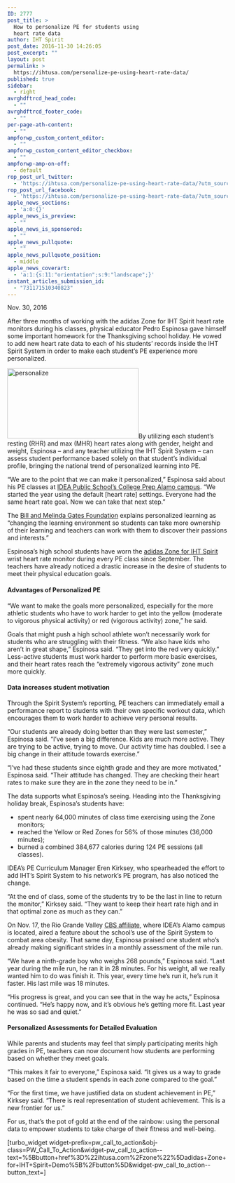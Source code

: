 ```yaml
---
ID: 2777
post_title: >
  How to personalize PE for students using
  heart rate data
author: IHT Spirit
post_date: 2016-11-30 14:26:05
post_excerpt: ""
layout: post
permalink: >
  https://ihtusa.com/personalize-pe-using-heart-rate-data/
published: true
sidebar:
  - right
avrghdftrcd_head_code:
  - ""
avrghdftrcd_footer_code:
  - ""
per-page-ath-content:
  - ""
ampforwp_custom_content_editor:
  - ""
ampforwp_custom_content_editor_checkbox:
  - ""
ampforwp-amp-on-off:
  - default
rop_post_url_twitter:
  - 'https://ihtusa.com/personalize-pe-using-heart-rate-data/?utm_source=ReviveOldPost&utm_medium=social&utm_campaign=ReviveOldPost'
rop_post_url_facebook:
  - 'https://ihtusa.com/personalize-pe-using-heart-rate-data/?utm_source=ReviveOldPost&utm_medium=social&utm_campaign=ReviveOldPost'
apple_news_sections:
  - 'a:0:{}'
apple_news_is_preview:
  - ""
apple_news_is_sponsored:
  - ""
apple_news_pullquote:
  - ""
apple_news_pullquote_position:
  - middle
apple_news_coverart:
  - 'a:1:{s:11:"orientation";s:9:"landscape";}'
instant_articles_submission_id:
  - "731171510340823"
---
```

<span style="font-weight: 400;">Nov. 30, 2016</span>

<span style="font-weight: 400;">After three months of working with the adidas Zone for IHT Spirit heart rate monitors during his classes, physical educator Pedro Espinosa gave himself some important homework for the Thanksgiving school holiday. He vowed to add new heart rate data to each of his students’ records inside the IHT Spirit System in order to make each student’s PE experience more personalized.</span>

<span style="font-weight: 400;"><a href="https://ihtusa.com/wp-content/uploads/2016/11/hands-in.jpg"><img class="size-medium wp-image-2783 alignleft" src="https://ihtusa.com/wp-content/uploads/2016/11/hands-in-300x160.jpg" alt="personalize" width="300" height="160" /></a>By utilizing each student’s resting (RHR) and max (MHR) heart rates along with gender, height and weight, Espinosa – and any teacher utilizing the IHT Spirit System – can assess student performance based solely on that student’s individual profile, bringing the national trend of personalized learning into PE.</span><!--more-->

<span style="font-weight: 400;">“We are to the point that we can make it personalized,” Espinosa said about his PE classes at </span><a href="http://www.ideapublicschools.org/our-schools/idea-alamo"><span style="font-weight: 400;">IDEA Public School’s College Prep Alamo campus</span></a><span style="font-weight: 400;">. “We started the year using the default [heart rate] settings. Everyone had the same heart rate goal. Now we can take that next step.”</span>

<span style="font-weight: 400;">The </span><a href="http://k12education.gatesfoundation.org/student-success/personalized-learning/"><span style="font-weight: 400;">Bill and Melinda Gates Foundation</span></a><span style="font-weight: 400;"> explains personalized learning as “changing the learning environment so students can take more ownership of their learning and teachers can work with them to discover their passions and interests.” </span>

<span style="font-weight: 400;">Espinosa’s high school students have worn the </span><a href="http://ihtusa.com/zone"><span style="font-weight: 400;">adidas Zone for IHT Spirit</span></a><span style="font-weight: 400;"> wrist heart rate monitor during every PE class since September. The teachers have already noticed a drastic increase in the desire of students to meet their physical education goals. </span>
<h4><b>Advantages of Personalized PE</b></h4>
<span style="font-weight: 400;">“We want to make the goals more personalized, especially for the more athletic students who have to work harder to get into the yellow (moderate to vigorous physical activity) or red (vigorous activity) zone,” he said. </span>

<span style="font-weight: 400;">Goals that might push a high school athlete won’t necessarily work for students who are struggling with their fitness. “We also have kids who aren’t in great shape,” Espinosa said. “They get into the red very quickly.” Less-active students must work harder to perform more basic exercises, and their heart rates reach the “extremely vigorous activity” zone much more quickly. </span>
<h4><b>Data increases student motivation</b></h4>
<span style="font-weight: 400;">Through the Spirit System’s reporting, PE teachers can immediately email a performance report to students with their own specific workout data, which encourages them to work harder to achieve very personal results.</span>

<span style="font-weight: 400;">“Our students are already doing better than they were last semester,” Espinosa said. “I’ve seen a big difference. Kids are much more active. They are trying to be active, trying to move. Our activity time has doubled. I see a big change in their attitude towards exercise.”</span>

<span style="font-weight: 400;">“I’ve had these students since eighth grade and they are more motivated,” Espinosa said. “Their attitude has changed. They are checking their heart rates to make sure they are in the zone they need to be in.”</span>

<span style="font-weight: 400;">The data supports what Espinosa’s seeing. Heading into the Thanksgiving holiday break, Espinosa’s students have: </span>
<ul>
 	<li style="font-weight: 400;"><span style="font-weight: 400;">spent nearly 64,000 minutes of class time exercising using the Zone monitors;</span></li>
 	<li style="font-weight: 400;"><span style="font-weight: 400;">reached the Yellow or Red Zones for 56% of those minutes (36,000 minutes);</span></li>
 	<li style="font-weight: 400;"><span style="font-weight: 400;">burned a combined 384,677 calories during 124 PE sessions (all classes).</span></li>
</ul>
<span style="font-weight: 400;">IDEA’s PE Curriculum Manager Eren Kirksey, who spearheaded the effort to add IHT’s Spirit System to his network’s PE program, has also noticed the change. </span>

<span style="font-weight: 400;">“At the end of class, some of the students try to be the last in line to return the monitor,” Kirksey said. “They want to keep their heart rate high and in that optimal zone as much as they can.” </span>

<span style="font-weight: 400;">On Nov. 17, the Rio Grande Valley </span><a href="http://valleycentral.com/news/local/idea-college-prep-creates-new-physical-education-program-to-combat-childhood-obesity"><span style="font-weight: 400;">CBS affiliate</span></a><span style="font-weight: 400;">, where IDEA’s Alamo campus is located, aired a feature about the school’s use of the Spirit System to combat area obesity. That same day, Espinosa praised one student who’s already making significant strides in a monthly assessment of the mile run.</span>

<span style="font-weight: 400;">“We have a ninth-grade boy who weighs 268 pounds,” Espinosa said. “Last year during the mile run, he ran it in 28 minutes. For his weight, all we really wanted him to do was finish it. This year, every time he’s run it, he’s run it faster. His last mile was 18 minutes. </span>

<span style="font-weight: 400;">“His progress is great, and you can see that in the way he acts,” Espinosa continued. “He’s happy now, and it’s obvious he’s getting more fit. Last year he was so sad and quiet.”</span>
<h4><b>Personalized Assessments for Detailed Evaluation</b></h4>
<span style="font-weight: 400;">While parents and students may feel that simply participating merits high grades in PE, teachers can now document how students are performing based on whether they meet goals.</span>

<span style="font-weight: 400;">“This makes it fair to everyone,” Espinosa said. “It gives us a way to grade based on the time a student spends in each zone compared to the goal.”</span>

<span style="font-weight: 400;">“For the first time, we have justified data on student achievement in PE,” Kirksey said. “There is real representation of student achievement. This is a new frontier for us.” </span>

<span style="font-weight: 400;">For us, that’s the pot of gold at the end of the rainbow: using the personal data to empower students to take charge of their fitness and well-being.</span>

[turbo_widget widget-prefix=pw_call_to_action&obj-class=PW_Call_To_Action&widget-pw_call_to_action--text=%5Bbutton+href%3D%22ihtusa.com%2Fzone%22%5Dadidas+Zone+for+IHT+Spirit+Demo%5B%2Fbutton%5D&widget-pw_call_to_action--button_text=]

&nbsp;

&nbsp;

&nbsp;

&nbsp;

&nbsp;

&nbsp;

&nbsp;